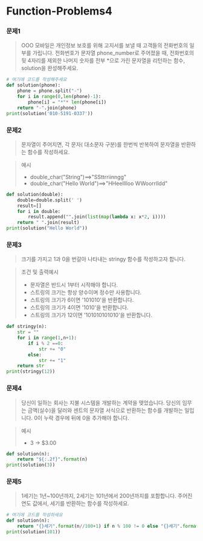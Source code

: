 # Function-Problems4

### 문제1

> OOO 모바일은 개인정보 보호를 위해 고지서를 보낼 때 고객들의 전화번호의 일부를 가립니다. 전화번호가 문자열 phone_number로 주어졌을 때, 전화번호의 뒷 4자리를 제외한 나머지 숫자를 전부 *으로 가린 문자열을 리턴하는 함수, solution을 완성해주세요.

```python
# 여기에 코드를 작성해주세요
def solution(phone):
    phone = phone.split("-")
    for i in range(0,len(phone)-1):
        phone[i] = "*"* len(phone[i])
    return "-".join(phone)
print(solution('010-5191-0337'))
```

### 문제2

> 문자열이 주어지면, 각 문자( 대소문자 구분)를 한번씩 반복하여 문자열을 반환하는 함수를 작성하세요.

>예시
>
>- double_char("String")==>"SSttrriinngg"
>- double_char("Hello World")==>"HHeelllloo WWoorrlldd"

```python
def solution(double):
    double=double.split(' ')
    result=[]
    for i in double:
        result.append("".join(list(map(lambda x: x*2, i))))
    return " ".join(result)
print(solution("Hello World"))
```

### 문제3

> 크기를 가지고 1과 0을 번갈아 나타내는 stringy 함수를 작성하고자 합니다.

> 조건 및 출력예시
>
> - 문자열은 반드시 1부터 시작해야 합니다.
> - 스트링의 크기는 항상 양수이며 정수만 사용합니다.
> - 스트링의 크기가 6이면 '101010'을 반환합니다.
> - 스트링의 크기가 4이면 '1010'을 반환합니다.
> - 스트링의 크기가 12이면 '101010101010'을 반환합니다.

```python
def stringy(n):
    str = ""
    for i in range(1,n+1):
        if i % 2 ==0:
            str += "0"
        else:
            str += "1"
    return str
print(stringy(12))
```

### 문제4

> 당신이 일하는 회사는 지불 시스템을 개발하는 계약을 맺었습니다. 당신의 임무는 금액(실수)을 달러와 센트의 문자열 서식으로 반환하는 함수를 개발하는 일입니다. 0이 누락 경우에 뒤에 0을 추가해야 합니다.

> 예시
>
> - 3 -> $3.00

```python
def solution(n):
    return "${:.2f}".format(n)
print(solution(3))
```

### 문제5

> 1세기는 1년~100년까지, 2세기는 101년에서 200년까지를 포함합니다. 주어진 연도 값에서, 세기를 반환하는 함수를 작성하세요.

```python
# 여기에 코드를 작성하세요
def solution(n):
    return "{}세기".format(n//100+1) if n % 100 != 0 else "{}세기".format(n//100)
print(solution(101))
```

